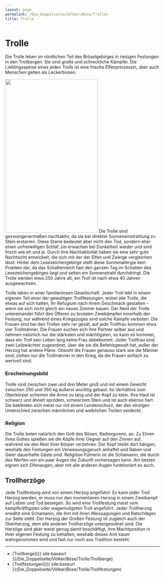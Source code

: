 ```yaml
---
layout: page
permalink: /Die_Doppelseite/Völker/Böse/Trolle/
title: Trolle
---
```


# Trolle

Die Trolle leben im nördlichen Teil des Bröselgebirges in riesigen Festungen in den Trollbergen. Sie sind große und schreckliche Kämpfer. Die Lieblingsspeise eines jeden Trolls ist eine frische Elfenprinzessin, aber auch Menschen gelten als Leckerbissen.

<img alt="" height="500" src="{{ site.baseurl }}/assets/images/rassen/troll.jpg" width="301" />
Die Trolle sind gezwungenermaßen nachtaktiv, da sie bei direkter Sonneneinstrahlung zu Stein erstarren. Diese Starre bedeutet aber nicht den Tod, sondern eher einen unfreiwilligen Schlaf, sie erwachen bei Dunkelheit wieder und sind frisch wie eh und je. Durch ihre Nachtaktivität haben sie eine sehr gute Nachtsicht entwickelt, die sich mit der der Elfen und Zwerge vergleichen lässt. Hinter dem Lesezeichengebirge stellt diese Sonnenallergie kein Problem dar, da das Schattenreich fast den ganzen Tag im Schatten des Lesezeichengebirges liegt und selten ein Sonnenstrahl durchdringt. Die Trolle werden etwa 250 Jahre alt, ein Troll ist nach etwa 40 Jahren ausgewachsen.

Trolle leben in einer familienlosen Gesellschaft. Jeder Troll lebt in einem eigenen Teil einer der gewaltigen Trollfestungen, wobei alle Trolle, die etwas auf sich halten, ihr Refugium nach ihrem Geschmack gestalten &ndash; wenn sie sich nicht gleich ein neues Zimmer bauen. Der Neid der Trolle untereinander führt des Öfteren zu brutalen Zweikämpfen innerhalb der Festung, nur während eines Kriegszuges sind solche Kämpfe verboten. Die Frauen sind bei den Trollen sehr rar gesät, auf jede Trollfrau kommen etwa vier Trollmänner. Die Frauen suchen sich ihre Partner selber aus und nehmen natürlich nur die stärksten und mächtigsten, so kann es kommen, dass ein Troll sein Leben lang keine Frau abbekommt. Jeder Trollfrau sind zwei Leibwächter zugeordnet, über die sie die Befehlsgewalt hat, außer der Herzog hat andere Pläne. Obwohl die Frauen genauso stark wie die Männer sind, ziehen nur die Trollmänner in den Krieg, da die Frauen einfach zu wertvoll sind.

### Erscheinungsbild

Trolle sind zwischen zwei und drei Meter groß und mit einem Gewicht zwischen 250 und 350 kg äußerst wuchtig gebaut. Im Verhältnis zum Oberkörper scheinen die Arme zu lang und der Kopf zu klein. Ihre Haut ist schwarz und ähnelt sprödem, schwarzem Stein und ist auch ebenso hart. Sie bekleiden sich meist nur mit einem Lendenschurz, der den einzigen Unterschied zwischen männlichen und weiblichen Trollen verdeckt.

### Religion

Die Trolle beten natürlich den Gott des Bösen, Radiergummi, an. Zu Ehren ihres Gottes spießen sie die Köpfe ihrer Gegner auf den Zinnen auf, während sie den Rest ihrer Körper verzehren. Der Kopf bleibt dort hängen, weshalb den Festungen ein Verwesungsgeruch anhaftet und Raben und Geier dauerhafte Gäste sind. Religiöse Führerin ist die Schamanin, die durch das Werfen von ein paar Augen die Zukunft vorhersagen kann. Am besten eignen sich Elfenaugen, aber mit alle anderen Augen funktioniert es auch.

## Trollherzöge

Jede Trollfestung wird von einem Herzog angeführt. Es kann jeder Troll Herzog werden, er muss nur den momentanen Herzog in einem Zweikampf auf Leben und Tod besiegen. So wird eine Trollfestung meist vom kampfkräftigsten oder wagemutigsten Troll angeführt. Jeder Trollherzog erwählt eine Schamanin, die ihm mit ihren Weissagungen und Ratschlägen zur Seite steht. Der Herzog der Großen Festung ist zugleich auch der Oberherzog, dem alle anderen Trollherzöge untergeordnet sind. Die Herzöge sind aber meist genug damit beschäftigt, ihre Machtposition in ihrer eigenen Festung zu behalten, weshalb dieses Amt kaum wahrgenommen wird und fast nur noch aus Tradition besteht. 


***
- [Trollberge]({{ site.baseurl }}/Die_Doppelseite/Völker/Böse/Trolle/Trollberge)
- [Trollfestungen]({{ site.baseurl }}/Die_Doppelseite/Völker/Böse/Trolle/Trollfestungen)

